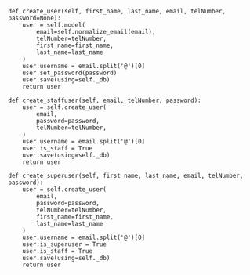     def create_user(self, first_name, last_name, email, telNumber, password=None):
        user = self.model(
            email=self.normalize_email(email),
            telNumber=telNumber,
            first_name=first_name,
            last_name=last_name
        )
        user.username = email.split('@')[0]
        user.set_password(password)
        user.save(using=self._db)
        return user

    def create_staffuser(self, email, telNumber, password):
        user = self.create_user(
            email,
            password=password,
            telNumber=telNumber,
        )
        user.username = email.split('@')[0]
        user.is_staff = True
        user.save(using=self._db)
        return user

    def create_superuser(self, first_name, last_name, email, telNumber, password):
        user = self.create_user(
            email,
            password=password,
            telNumber=telNumber,
            first_name=first_name,
            last_name=last_name
        )
        user.username = email.split('@')[0]
        user.is_superuser = True
        user.is_staff = True
        user.save(using=self._db)
        return user